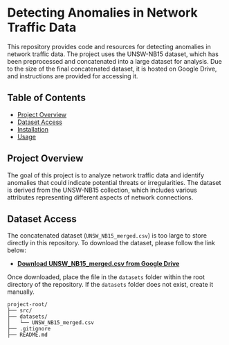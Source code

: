# Detecting Anomalies in Network Traffic Data

This repository provides code and resources for detecting anomalies in network traffic data. The project uses the UNSW-NB15 dataset, which has been preprocessed and concatenated into a large dataset for analysis. Due to the size of the final concatenated dataset, it is hosted on Google Drive, and instructions are provided for accessing it.

## Table of Contents

- [Project Overview](#project-overview)
- [Dataset Access](#dataset-access)
- [Installation](#installation)
- [Usage](#usage)

## Project Overview

The goal of this project is to analyze network traffic data and identify anomalies that could indicate potential threats or irregularities. The dataset is derived from the UNSW-NB15 collection, which includes various attributes representing different aspects of network connections.

## Dataset Access

The concatenated dataset (`UNSW_NB15_merged.csv`) is too large to store directly in this repository. To download the dataset, please follow the link below:

- **[Download UNSW_NB15_merged.csv from Google Drive](https://drive.google.com/drive/folders/1kHbai2IiN_24oOQiDpV7kH4Yppqq6NUC?usp=sharing)**

Once downloaded, place the file in the `datasets` folder within the root directory of the repository. If the `datasets` folder does not exist, create it manually.

```plaintext
project-root/
├── src/
├── datasets/
│   └── UNSW_NB15_merged.csv
├── .gitignore
├── README.md
```
